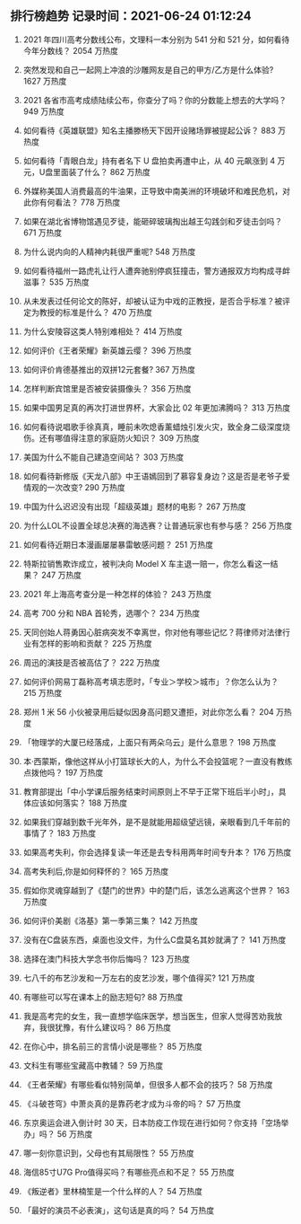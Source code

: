 
## 排行榜趋势 记录时间：2021-06-24 01:12:24
  
  1. 2021 年四川高考分数线公布，文理科一本分别为 541 分和 521 分，如何看待今年分数线？ 2054 万热度
    
  2. 突然发现和自己一起网上冲浪的沙雕网友是自己的甲方/乙方是什么体验? 1627 万热度
    
  3. 2021 各省市高考成绩陆续公布，你查分了吗？你的分数能上想去的大学吗？ 949 万热度
    
  4. 如何看待《英雄联盟》知名主播滕杨天下因开设赌场罪被提起公诉？ 883 万热度
    
  5. 如何看待「青眼白龙」持有者名下 U 盘拍卖再遭中止，从 40 元飙涨到 4 万元，U盘里面装了什么？ 862 万热度
    
  6. 外媒称美国人消费最高的牛油果，正导致中南美洲的环境破坏和难民危机，对此你有何看法？ 778 万热度
    
  7. 如果在湖北省博物馆遇见歹徒，能砸碎玻璃掏出越王勾践剑和歹徒击剑吗？ 671 万热度
    
  8. 为什么说内向的人精神内耗很严重呢? 548 万热度
    
  9. 如何看待福州一路虎礼让行人遭奔驰别停疯狂撞击，警方通报双方均构成寻衅滋事？ 535 万热度
    
  10. 从未发表过任何论文的陈好，却被认证为中戏的正教授，是否合乎标准？被评定为教授的标准是什么？ 470 万热度
    
  11. 为什么安陵容这类人特别难相处？ 414 万热度
    
  12. 如何评价《王者荣耀》新英雄云缨？ 396 万热度
    
  13. 如何评价肯德基推出的双拼12元套餐? 367 万热度
    
  14. 怎样判断宾馆里是否被安装摄像头？ 356 万热度
    
  15. 如果中国男足真的再次打进世界杯，大家会比 02 年更加沸腾吗？ 313 万热度
    
  16. 如何看待说唱歌手徐真真，睡前未吹熄香薰蜡烛引发火灾，致全身二级深度烧伤。还有哪值得注意的家庭防火知识？ 309 万热度
    
  17. 美国为什么不能自己建造空间站？ 303 万热度
    
  18. 如何看待新修版《天龙八部》中王语嫣回到了慕容复身边？这是否是老爷子爱情观的一次改变? 290 万热度
    
  19. 中国为什么迟迟没有出现「超级英雄」题材的电影？ 267 万热度
    
  20. 为什么LOL不设置全球总决赛的海选赛？让普通玩家也有参与感？ 256 万热度
    
  21. 如何看待近期日本漫画屡屡暴雷敏感问题？ 251 万热度
    
  22. 特斯拉销售欺诈成立，被判决向 Model X 车主退一赔一，你怎么看这一结果？ 247 万热度
    
  23. 2021 年上海高考查分是一种怎样的体验？ 243 万热度
    
  24. 高考 700 分和 NBA 首轮秀，选哪个？ 234 万热度
    
  25. 天同创始人蒋勇因心脏病突发不幸离世，你对他有哪些记忆？蒋律师对法律行业有怎样的影响和贡献？ 225 万热度
    
  26. 周迅的演技是否被高估了？ 222 万热度
    
  27. 如何评价网易丁磊称高考填志愿时，「专业＞学校＞城市」？你怎么认为？ 215 万热度
    
  28. 郑州 1 米 56 小伙被录用后疑似因身高问题又遭拒，对此你怎么看？ 204 万热度
    
  29. 「物理学的大厦已经落成，上面只有两朵乌云」是什么意思？ 198 万热度
    
  30. 本·西蒙斯，像他这样从小打篮球长大的人，为什么不会投篮呢？一直没有教练点拨他吗？ 197 万热度
    
  31. 教育部提出「中小学课后服务结束时间原则上不早于正常下班后半小时」，具体应该如何落实？ 188 万热度
    
  32. 如果我们穿越到数千光年外，是不是就能用超级望远镜，亲眼看到几千年前的事情了？ 183 万热度
    
  33. 如果高考失利，你会选择复读一年还是去专科用两年时间专升本？ 176 万热度
    
  34. 高考失利后,你是如何释怀的？ 165 万热度
    
  35. 假如你灵魂穿越到了《楚门的世界》中的楚门后，该怎么逃离这个世界？ 163 万热度
    
  36. 如何评价美剧《洛基》第一季第三集？ 142 万热度
    
  37. 没有在C盘装东西，桌面也没文件，为什么C盘莫名其妙就满了？ 141 万热度
    
  38. 选择在澳门科技大学念书你后悔吗？ 123 万热度
    
  39. 七八千的布艺沙发和一万左右的皮艺沙发，哪个值得买? 121 万热度
    
  40. 有哪些可以写在课本上的励志短句? 88 万热度
    
  41. 我是高考完的女生，我一直想学临床医学，想当医生，但家人觉得苦劝我放弃，我很犹豫，有什么建议吗？ 86 万热度
    
  42. 在你心中，排名前三的言情小说是哪些？ 85 万热度
    
  43. 文科生有哪些宝藏高中教辅？ 59 万热度
    
  44. 《王者荣耀》有哪些看似特别简单，但很多人都不会的技巧？ 58 万热度
    
  45. 《斗破苍穹》中萧炎真的是靠药老才成为斗帝的吗？ 57 万热度
    
  46. 东京奥运会进入倒计时 30 天，日本防疫工作现在进行如何？你支持「空场举办」吗？ 56 万热度
    
  47. 哪一刻你意识到，父母也有其局限性？ 55 万热度
    
  48. 海信85寸U7G Pro值得买吗？有哪些亮点和不足？ 55 万热度
    
  49. 《叛逆者》里林楠笙是一个什么样的人？ 54 万热度
    
  50. 「最好的演员不必表演」，这句话是真的吗？ 54 万热度
    